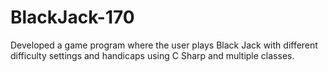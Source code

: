 # BlackJack-170
Developed a game program where the user plays Black Jack with different difficulty settings and handicaps using C Sharp and multiple classes.
